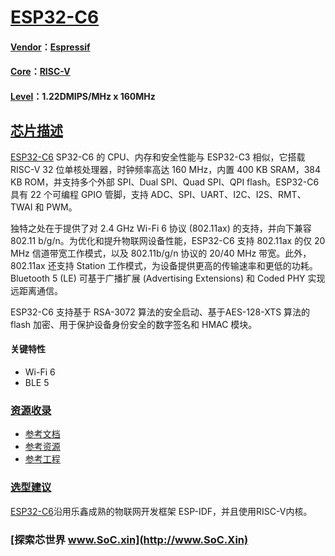 ﻿# [ESP32-C6](https://github.com/SoCXin/ESP32-C6)

#### [Vendor](https://github.com/SoCXin/Vendor)：[Espressif](https://github.com/SoCXin/espressif)
#### [Core](https://github.com/SoCXin/RISC-V)：[RISC-V](https://github.com/SoCXin/RISC-V)
#### [Level](https://github.com/SoCXin/Level)：1.22DMIPS/MHz x 160MHz

## [芯片描述](https://github.com/SoCXin/ESP32-C6/wiki)

[ESP32-C6](https://github.com/SoCXin/ESP32-C6) SP32-C6 的 CPU、内存和安全性能与 ESP32-C3 相似，它搭载 RISC-V 32 位单核处理器，时钟频率高达 160 MHz，内置 400 KB SRAM，384 KB ROM，并支持多个外部 SPI、Dual SPI、Quad SPI、QPI flash。ESP32-C6 具有 22 个可编程 GPIO 管脚，支持 ADC、SPI、UART、I2C、I2S、RMT、TWAI 和 PWM。

独特之处在于提供了对 2.4 GHz Wi-Fi 6 协议 (802.11ax) 的支持，并向下兼容 802.11 b/g/n。为优化和提升物联网设备性能，ESP32-C6 支持 802.11ax 的仅 20 MHz 信道带宽工作模式，以及 802.11b/g/n 协议的 20/40 MHz 带宽。此外，802.11ax 还支持 Station 工作模式，为设备提供更高的传输速率和更低的功耗。Bluetooth 5 (LE) 可基于广播扩展 (Advertising Extensions) 和 Coded PHY 实现远距离通信。

ESP32-C6 支持基于 RSA-3072 算法的安全启动、基于AES-128-XTS 算法的 flash 加密、用于保护设备身份安全的数字签名和 HMAC 模块。

#### 关键特性

*   Wi-Fi 6
*   BLE 5


### [资源收录](https://github.com/SoCXin)

* [参考文档](docs/)
* [参考资源](src/)
* [参考工程](project/)

### [选型建议](https://github.com/SoCXin)

[ESP32-C6](https://github.com/SoCXin/ESP32-C6)沿用乐鑫成熟的物联网开发框架 ESP-IDF，并且使用RISC-V内核。

###  [探索芯世界 www.SoC.xin](http://www.SoC.Xin)

